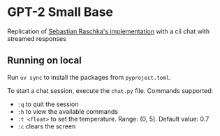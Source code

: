 # GPT-2 Small Base

Replication of [Sebastian Raschka's implementation](https://github.com/rasbt/LLMs-from-scratch) with a cli chat with streamed responses 


## Running on local

Run `uv sync` to install the packages from `pyproject.toml`.

To start a chat session, execute the `chat.py` file. Commands supported:
- `:q` to quit the session
- `:h` to view the available commands
- `:t <float>` to set the temperature. Range: (0, 5]. Default value: 0.7
- `:c` clears the screen
